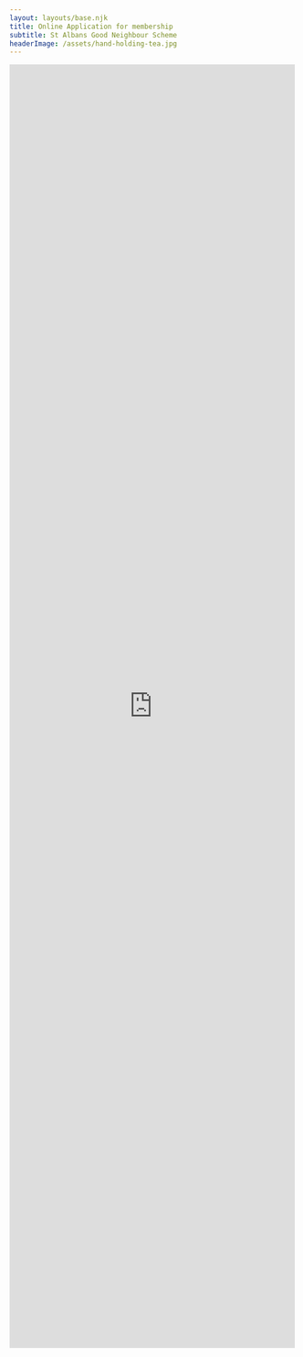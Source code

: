 ```yaml
---
layout: layouts/base.njk
title: Online Application for membership
subtitle: St Albans Good Neighbour Scheme
headerImage: /assets/hand-holding-tea.jpg
---
```

<iframe src="https://docs.google.com/forms/d/e/1FAIpQLSfX_1Vvo-2ORA7OgTPlE_44zcyNkLZJlDF8u_m6hWrX2w12Jw/viewform?embedded=true" width="500" height="2246" frameborder="0" marginheight="0" marginwidth="0">Loading…</iframe>